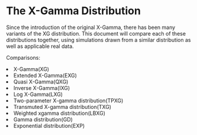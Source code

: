 # The X-Gamma Distribution

Since the introduction of the original X-Gamma, there has been many variants of the XG distribution. This document will compare each of these distributions together, using simulations drawn from a similar distribution as well as applicable real data.

Comparisons:
<li>X-Gamma(XG)</li>
<li>Extended X-Gamma(EXG)</li>
<li>Quasi X-Gamma(QXG)</li>
<li>Inverse X-Gamma(IXG)</li>
<li>Log X-Gamma(LXG)</li>
<li>Two-parameter X-gamma distribution(TPXG)</li>
<li>Transmuted X-gamma distribution(TXG)</li>
<li>Weighted xgamma distribution(LBXG)</li>
<li>Gamma distribution(GD)</li>
<li>Exponential distribution(EXP)</li>
